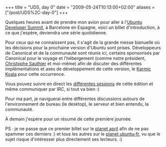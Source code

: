 +++
title = "UDS, day 0"
date = "2009-05-24T10:13:00+02:00"
aliases = ["/post/UDS%2C-day-0"]
+++
    <p>Quelques heures avant de prendre mon avion pour aller à l'<a href="https://wiki.ubuntu.com/UDSKarmic" hreflang="en">Ubuntu Developer Summit</a>, à Barcelone en Espagne, voici un billet d'introduction, à ce que j'espère, deviendra une série quotidienne.</p>


<p>Pour ceux qui ne connaissent pas, il s'agit de la grande messe bianuelle où les décisions pour la prochaine version d'Ubuntu sont prises. Développeurs de Canonical et de la communauté sont réunis ici, certains sponsorisés par Canonical pour le voyage et l'hébergement (comme notre président, <a href="http://blog.reponses.net/blog/" hreflang="fr">Christophe Sauthier</a> et moi-même) afin de discuter des différentes implémentations et axes de développement de cette version, le <a href="https://lists.ubuntu.com/archives/ubuntu-devel-announce/2009-February/000536.html" hreflang="en">Karmic Koala</a> pour cette occurrence.</p>


<p>Vous pouvez suivre en direct les <a href="http://summit.ubuntu.com/uds-karmic/" hreflang="en">différentes sessions</a> de cette édition et même communiquer par IRC, si tout va bien :)</p>


<p>Pour ma part, je naviguerai entre différentes discussions autours de l'environnement de bureau (le desktop), le serveur et bien entendu, la communauté.</p>


<p>À demain j'espère pour un résumé de cette première journée.</p>


<p>PS : je ne passe que ce premier billet sur le <a href="http://planet.april.org/" hreflang="fr">planet april</a> afin de ne pas spammer ces derniers :) et tous les autres sur le <a href="http://planet.ubuntu-fr.org/" hreflang="fr">planet ubuntu-fr</a>, vu que le sujet risque d'intéresser plus directement ses lecteurs. :)</p>